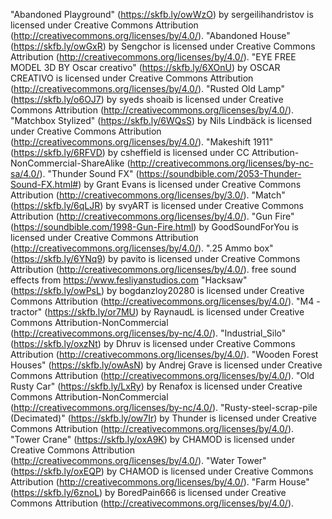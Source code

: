 "Abandoned Playground" (https://skfb.ly/owWzO) by sergeilihandristov is licensed under Creative Commons Attribution (http://creativecommons.org/licenses/by/4.0/).
"Abandoned House" (https://skfb.ly/owGxR) by Sengchor is licensed under Creative Commons Attribution (http://creativecommons.org/licenses/by/4.0/).
"EYE FREE MODEL 3D BY Oscar creativo" (https://skfb.ly/6XOnU) by OSCAR CREATIVO is licensed under Creative Commons Attribution (http://creativecommons.org/licenses/by/4.0/).
"Rusted Old Lamp" (https://skfb.ly/o6OJ7) by syeds shoaib is licensed under Creative Commons Attribution (http://creativecommons.org/licenses/by/4.0/).
"Matchbox Stylized" (https://skfb.ly/6WQsS) by Nils Lindbäck is licensed under Creative Commons Attribution (http://creativecommons.org/licenses/by/4.0/).
"Makeshift 1911" (https://skfb.ly/6RFVD) by csheffield is licensed under CC Attribution-NonCommercial-ShareAlike (http://creativecommons.org/licenses/by-nc-sa/4.0/).
"Thunder Sound FX" (https://soundbible.com/2053-Thunder-Sound-FX.html#) by Grant Evans is licensed under Creative Commons Attribution (http://creativecommons.org/licenses/by/3.0/).
"Match" (https://skfb.ly/6qLJR) by svyART is licensed under Creative Commons Attribution (http://creativecommons.org/licenses/by/4.0/).
"Gun Fire" (https://soundbible.com/1998-Gun-Fire.html) by GoodSoundForYou is licensed under Creative Commons Attribution (http://creativecommons.org/licenses/by/4.0/).
".25 Ammo box" (https://skfb.ly/6YNq9) by pavito is licensed under Creative Commons Attribution (http://creativecommons.org/licenses/by/4.0/).
free sound effects from https://www.fesliyanstudios.com
"Hacksaw" (https://skfb.ly/owPsL) by bogdanzloy20280 is licensed under Creative Commons Attribution (http://creativecommons.org/licenses/by/4.0/).
"M4 - tractor" (https://skfb.ly/or7MU) by RaynaudL is licensed under Creative Commons Attribution-NonCommercial (http://creativecommons.org/licenses/by-nc/4.0/).
"Industrial_Silo" (https://skfb.ly/oxzNt) by Dhruv is licensed under Creative Commons Attribution (http://creativecommons.org/licenses/by/4.0/).
"Wooden Forest Houses" (https://skfb.ly/owAsN) by Andrej Grave is licensed under Creative Commons Attribution (http://creativecommons.org/licenses/by/4.0/).
"Old Rusty Car" (https://skfb.ly/LxRy) by Renafox is licensed under Creative Commons Attribution-NonCommercial (http://creativecommons.org/licenses/by-nc/4.0/).
"Rusty-steel-scrap-pile (Decimated)" (https://skfb.ly/ow7Ir) by Thunder is licensed under Creative Commons Attribution (http://creativecommons.org/licenses/by/4.0/).
"Tower Crane" (https://skfb.ly/oxA9K) by CHAMOD is licensed under Creative Commons Attribution (http://creativecommons.org/licenses/by/4.0/).
"Water Tower" (https://skfb.ly/oxEQP) by CHAMOD is licensed under Creative Commons Attribution (http://creativecommons.org/licenses/by/4.0/).
"Farm House" (https://skfb.ly/6znoL) by BoredPain666 is licensed under Creative Commons Attribution (http://creativecommons.org/licenses/by/4.0/).
